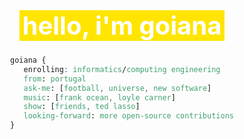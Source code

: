 <link href="https://fonts.googleapis.com/css2?family=Inter:wght@700&display=swap" rel="stylesheet">

<!-- <div>
   <img src="https://music-profile.rayriffy.com/theme/dark.svg?uid=000078.4dd294a45fce45e18e0cdd7be421e406.2144" width=250>
</div> -->

<div style="display: flex; row-gap: 10px; flex-direction: column; align-items: center;">
<div style="background-color: #ffe500; color: white; font-size: 2.5rem; font-weight: bold; padding: 0px 5px; display: inline-grid; font-family: 'Inter', sans-serif;"> hello, i'm goiana</div>

```css
goiana {
   enrolling: informatics/computing engineering
   from: portugal
   ask-me: [football, universe, new software]
   music: [frank ocean, loyle carner]
   show: [friends, ted lasso]
   looking-forward: more open-source contributions
}

```

</div>
